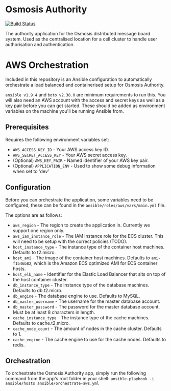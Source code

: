 Osmosis Authority
=================
[![Build Status](https://travis-ci.org/osmosismb/authority.svg)](https://travis-ci.org/osmosismb/authority)

The authority application for the Osmosis distributed message board system. Used as the centralised location for a cell cluster to handle user authorisation and authentication.

# AWS Orchestration

Included in this repository is an Ansible configuration to automatically orchestrate a load balanced and containerised setup for Osmosis Authority.

`ansible v1.9.4` and `boto v2.38.0` are minimum requirements to run this. You will also need an AWS account with the access and secret keys as well as a key pair before you can get started. These should be added as environment variables on the machine you'll be running Ansible from.

Prerequisites
-------------
Requires the following environment variables set:
* `AWS_ACCESS_KEY_ID` - Your AWS access key ID.
* `AWS_SECRET_ACCESS_KEY` - Your AWS secret access key.
* (Optional) `AWS_KEY_PAIR` - Named identifier of your AWS key pair.
* (Optional) `APPLICATION_ENV` - Used to show some debug information when set to 'dev'

Configuration
-------------
Before you can orchestrate the application, some variables need to be configured, these can be found in the `ansible/roles/aws/vars/main.yml` file.

The options are as follows:
* `aws_region` - The region to create the application in. Currently we support one region only.
* `aws_iam_instance_role` - The IAM instance role for the ECS cluster. This will need to be setup with the correct policies (TODO).
* `host_instance_type` - The instance type of the container host machines. Defaults to t2.micro.
* `host_ami` - The image of the container host machines. Defaults to `ami-f1b46b82`, which is the Amazon ECS optimized AMI for ECS container hosts.
* `host_elb_name` - Identifier for the Elastic Load Balancer that sits on top of the host container cluster.
* `db_instance_type` - The instance type of the database machines. Defaults to db.t2.micro.
* `db_engine` - The database engine to use. Defaults to MySQL.
* `db_master_username` - The username for the master database account.
* `db_master_password` - The password for the master database account. Must be at least 8 characters in length.
* `cache_instance_type` - The instance type of the cache machines. Defaults to cache.t2.micro.
* `cache_node_count` - The amount of nodes in the cache cluster. Defaults to 1.
* `cache_engine` - The cache engine to use for the cache nodes. Defaults to redis.

Orchestration
-------------

To orchestrate the Osmosis Authority app, simply run the following command from the app's root folder in your shell:
`ansible-playbook -i ansible/hosts ansible/orchestrate-aws.yml`
